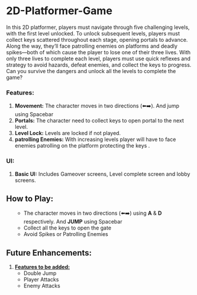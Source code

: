 # 2D-Platformer-Game
In this 2D platformer, players must navigate through five challenging levels, with the first level unlocked. To unlock subsequent levels, players must collect keys scattered throughout each stage, opening portals to advance. Along the way, they’ll face patrolling enemies on platforms and deadly spikes—both of which cause the player to lose one of their three lives. With only three lives to complete each level, players must use quick reflexes and strategy to avoid hazards, defeat enemies, and collect the keys to progress. Can you survive the dangers and unlock all the levels to complete the game?

### Features:
<ol>
<li><b>Movement:</b> The character moves in two directions (⬅️➡️). And jump using Spacebar</li>
<li><b>Portals:</b> The character need to collect keys to open portal to the next level.</li>
<li><b>Level Lock:</b> Levels are locked if not played.</li>
<li><b>patrolling Enemies:</b> With increasing levels player will have to face enemies patrolling on the platform protecting the keys .</li>

</ol>

### UI:
<ol>
<li><b>Basic UI:</b> Includes Gameover screens, Level complete screen and lobby screens.</li>
</ol>

## How to Play:
<ol>
    <ul>
      <li>The character moves in two directions (⬅️➡️) using <b>A</b> & <b>D</b> respectively. And <b>JUMP</b> using Spacebar</li>
         <li> Collect all the keys to open the gate</li></li>
         <li>Avoid Spikes or Patrolling Enemies</li>
    </ul>
</ol>

## Future Enhancements:
<ol>
    <li><b><u>Features to be added:</u></b>
    <ul>
        <li>Double Jump</li>
        <li>Player Attacks</li>
        <li>Enemy Attacks</li>
    </ul></li>
</ol>
